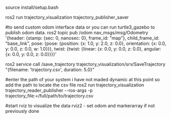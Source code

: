source install/setup.bash

ros2 run trajectory_visualization trajectory_publisher_saver

#to send custom odom interface data or you can run turtle3_gazebo to publish odom data.
ros2 topic pub /odom nav_msgs/msg/Odometry '{header: {stamp: {sec: 0, nanosec: 0}, frame_id: "map"}, child_frame_id: "base_link", pose: {pose: {position: {x: 1.0, y: 2.0, z: 0.0}, orientation: {x: 0.0, y: 0.0, z: 0.0, w: 1.0}}}, twist: {twist: {linear: {x: 0.0, y: 0.0, z: 0.0}, angular: {x: 0.0, y: 0.0, z: 0.0}}}}'

ros2 service call /save_trajectory trajectory_visualization/srv/SaveTrajectory "{filename: 'trajectory.csv', duration: 5.0}"

#enter the path of your system i have not maded dynamic at this point so add the path to locate the csv file
ros2 run trajectory_visualization trajectory_reader_publisher --ros-args -p trajectory_file:=/full/path/to/trajectory.csv

#start rviz to visualize the data
rviz2 - set odom and markerarray if not previously done
